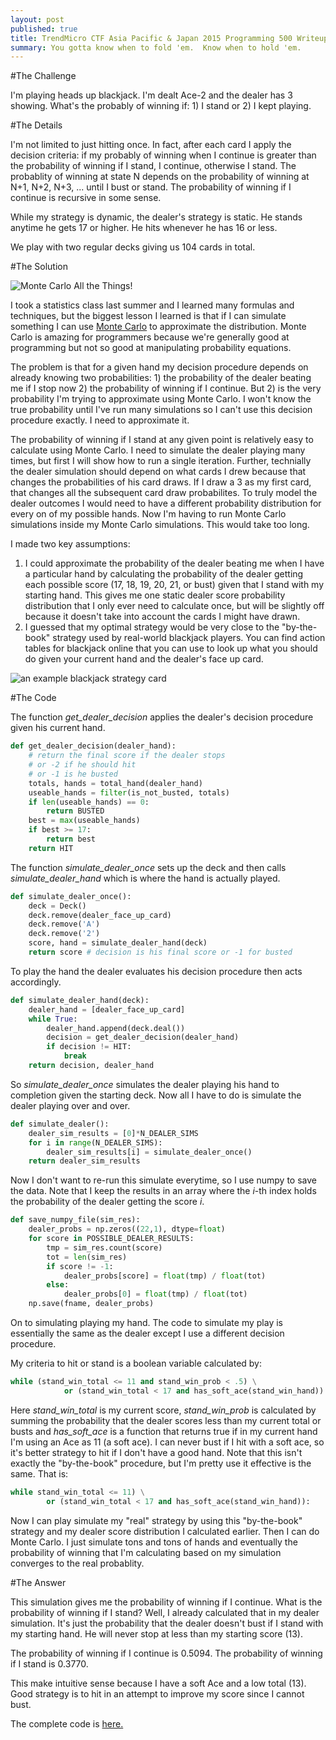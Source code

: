 ```yaml
---
layout: post
published: true
title: TrendMicro CTF Asia Pacific & Japan 2015 Programming 500 Writeup
summary: You gotta know when to fold 'em.  Know when to hold 'em.
---
```


#The Challenge

I'm playing heads up blackjack.  I'm dealt Ace-2 and the dealer has 3 showing.  What's the probably of winning if: 1) I stand or 2) I kept playing.

#The Details

I'm not limited to just hitting once.  In fact, after each card I apply the decision criteria: if my probably of winning when I continue is greater than the probability of winning if I stand, I continue, otherwise I stand.  The probablity of winning at state N depends on the probability of winning at N+1, N+2, N+3, ... until I bust or stand.  The probability of winning if I continue is recursive in some sense.

While my strategy is dynamic, the dealer's strategy is static.  He stands anytime he gets 17 or higher.  He hits whenever he has 16 or less.

We play with two regular decks giving us 104 cards in total.

#The Solution

![Monte Carlo All the Things!](http://i.imgur.com/waepRcZ.jpg)

I took a statistics class last summer and I learned many formulas and techniques, but the biggest lesson I learned is that if I can simulate something I can use [Monte Carlo](https://en.wikipedia.org/wiki/Monte_Carlo_method) to approximate the distribution.  Monte Carlo is amazing for programmers because we're generally good at programming but not so good at manipulating probability equations.

The problem is that for a given hand my decision procedure depends on already knowing two probabilities: 1) the probability of the dealer beating me if I stop now 2) the probability of winning if I continue.  But 2) is the very probability I'm trying to approximate using Monte Carlo.  I won't know the true probability until I've run many simulations so I can't use this decision procedure exactly.  I need to approximate it.

The probability of winning if I stand at any given point is relatively easy to calculate using Monte Carlo.  I need to simulate the dealer playing many times, but first I will show how to run a single iteration.  Further, technially the dealer simulation should depend on what cards I drew because that changes the probabilities of his card draws.  If I draw a 3 as my first card, that changes all the subsequent card draw probabilites.  To truly model the dealer outcomes I would need to have a different probability distribution for every on of my possible hands.  Now I'm having to run Monte Carlo simulations inside my Monte Carlo simulations.  This would take too long.

I made two key assumptions:

1) I could approximate the probability of the dealer beating me when I have a particular hand by calculating the probability of the dealer getting each possible score (17, 18, 19, 20, 21, or bust) given that I stand with my starting hand.  This gives me one static dealer score probability distribution that I only ever need to calculate once, but will be slightly off because it doesn't take into account the cards I might have drawn.
2) I guessed that my optimal strategy would be very close to the "by-the-book" strategy used by real-world blackjack players.  You can find action tables for blackjack online that you can use to look up what you should do given your current hand and the dealer's face up card.

![an example blackjack strategy card](http://www.cardcountingtrainer.com/wp-content/uploads/2013/01/FinalBBSchart.png)

#The Code

The function *get_dealer_decision* applies the dealer's decision procedure given his current hand.

```python
def get_dealer_decision(dealer_hand):
    # return the final score if the dealer stops
    # or -2 if he should hit
    # or -1 is he busted
    totals, hands = total_hand(dealer_hand)
    useable_hands = filter(is_not_busted, totals)
    if len(useable_hands) == 0:
        return BUSTED
    best = max(useable_hands)
    if best >= 17:
        return best
    return HIT
```

The function *simulate_dealer_once* sets up the deck and then calls *simulate_dealer_hand* which is where the hand is actually played.

```python
def simulate_dealer_once():
    deck = Deck()
    deck.remove(dealer_face_up_card)
    deck.remove('A')
    deck.remove('2')
    score, hand = simulate_dealer_hand(deck)
    return score # decision is his final score or -1 for busted
```

To play the hand the dealer evaluates his decision procedure then acts accordingly.

```python
def simulate_dealer_hand(deck):
    dealer_hand = [dealer_face_up_card]
    while True: 
        dealer_hand.append(deck.deal())
        decision = get_dealer_decision(dealer_hand)
        if decision != HIT:
            break
    return decision, dealer_hand
```

So *simulate_dealer_once* simulates the dealer playing his hand to completion given the starting deck. Now all I have to do is simulate the dealer playing over and over.

```python
def simulate_dealer():
    dealer_sim_results = [0]*N_DEALER_SIMS
    for i in range(N_DEALER_SIMS):
        dealer_sim_results[i] = simulate_dealer_once()
    return dealer_sim_results
```

Now I don't want to re-run this simulate everytime, so I use numpy to save the data.  Note that I keep the results in an array where the *i*-th index holds the probability of the dealer getting the score *i*.

```python
def save_numpy_file(sim_res):
    dealer_probs = np.zeros((22,1), dtype=float)
    for score in POSSIBLE_DEALER_RESULTS:
        tmp = sim_res.count(score)
        tot = len(sim_res)
        if score != -1:
            dealer_probs[score] = float(tmp) / float(tot)
        else:
            dealer_probs[0] = float(tmp) / float(tot)
    np.save(fname, dealer_probs)
```

On to simulating playing my hand.  The code to simulate my play is essentially the same as the dealer except I use a different decision procedure.

My criteria to hit or stand is a boolean variable calculated by:

```python
while (stand_win_total <= 11 and stand_win_prob < .5) \
            or (stand_win_total < 17 and has_soft_ace(stand_win_hand)):
```

Here *stand_win_total* is my current score, *stand_win_prob* is calculated by summing the probability that the dealer scores less than my current total or busts and *has_soft_ace* is a function that returns true if in my current hand I'm using an Ace as 11 (a soft ace).  I can never bust if I hit with a soft ace, so it's better strategy to hit if I don't have a good hand.  Note that this isn't exactly the "by-the-book" procedure, but I'm pretty use it effective is the same.  That is:

```python
while stand_win_total <= 11) \
        or (stand_win_total < 17 and has_soft_ace(stand_win_hand)):
```
    
Now I can play simulate my "real" strategy by using this "by-the-book" strategy and my dealer score distribution I calculated earlier.  Then I can do Monte Carlo.  I just simulate tons and tons of hands and eventually the probability of winning that I'm calculating based on my simulation converges to the real probablity.

#The Answer

This simulation gives me the probability of winning if I continue.  What is the probability of winning if I stand?  Well, I already calculated that in my dealer simulation.  It's just the probability that the dealer doesn't bust if I stand with my starting hand. He will never stop at less than my starting score (13).

The probability of winning if I continue is 0.5094.
The probability of winning if I stand is 0.3770.

This make intuitive sense because I have a soft Ace and a low total (13).  Good strategy is to hit in an attempt to improve my score since I cannot bust.

The complete code is [here.](https://github.com/scottcarr/ctf/blob/master/TrendMicroCtfAsiaPacific2015/blackjack.py) 
 